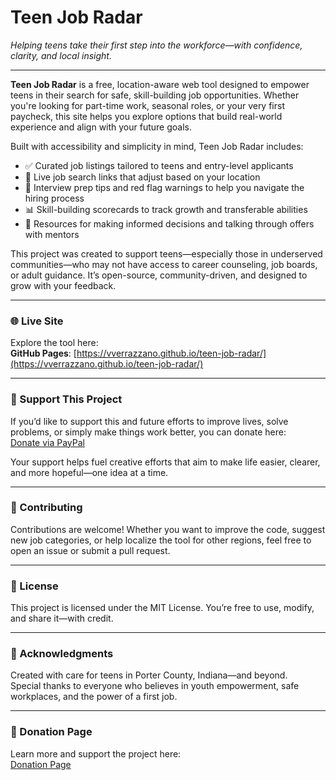 # Teen Job Radar  
*Helping teens take their first step into the workforce—with confidence, clarity, and local insight.*

---

**Teen Job Radar** is a free, location-aware web tool designed to empower teens in their search for safe, skill-building job opportunities. Whether you're looking for part-time work, seasonal roles, or your very first paycheck, this site helps you explore options that build real-world experience and align with your future goals.

Built with accessibility and simplicity in mind, Teen Job Radar includes:
- ✅ Curated job listings tailored to teens and entry-level applicants  
- 📍 Live job search links that adjust based on your location  
- 🧠 Interview prep tips and red flag warnings to help you navigate the hiring process  
- 📊 Skill-building scorecards to track growth and transferable abilities  
- 💬 Resources for making informed decisions and talking through offers with mentors  

This project was created to support teens—especially those in underserved communities—who may not have access to career counseling, job boards, or adult guidance. It’s open-source, community-driven, and designed to grow with your feedback.

---

### 🌐 Live Site

Explore the tool here:  
**GitHub Pages**: [https://vverrazzano.github.io/teen-job-radar/](https://vverrazzano.github.io/teen-job-radar/)

---

### 💸 Support This Project

If you’d like to support this and future efforts to improve lives, solve problems, or simply make things work better, you can donate here:  
[Donate via PayPal](https://www.paypal.com/donate/?business=XGG3R5VDNZG7E&no_recurring=0&item_name=Donating+backs+creative+efforts+to+improve+lives%2C+solve+problems%2C+or+simply+make+things+work+better.&currency_code=USD)

Your support helps fuel creative efforts that aim to make life easier, clearer, and more hopeful—one idea at a time.

---

### 🤝 Contributing

Contributions are welcome! Whether you want to improve the code, suggest new job categories, or help localize the tool for other regions, feel free to open an issue or submit a pull request.

---

### 📄 License

This project is licensed under the MIT License. You’re free to use, modify, and share it—with credit.

---

### 🙌 Acknowledgments

Created with care for teens in Porter County, Indiana—and beyond.  
Special thanks to everyone who believes in youth empowerment, safe workplaces, and the power of a first job.

---

### 🙏 Donation Page

Learn more and support the project here:  
[Donation Page](https://vverrazzano.github.io/teen-job-radar/donate.html)

